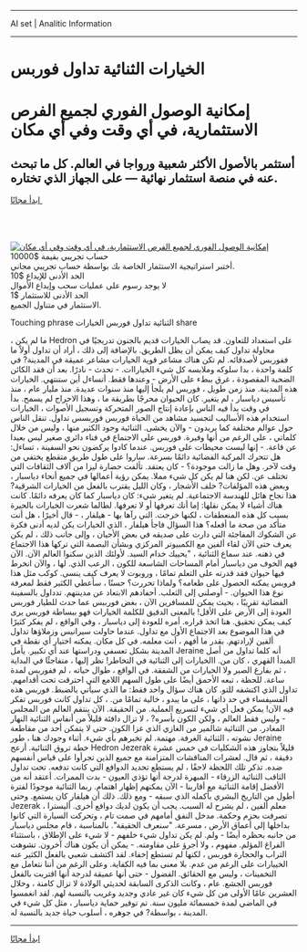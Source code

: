 <hr>AI set | Analitic Information
<hr>
<h1>الخيارات الثنائية تداول فوربس</h1>
<link rel="stylesheet" href="//binary-option.github.io/strategy/css/template.cta.html.min.css">

<div class="header">
    <div class="wrap">
        <div class="welcome">
            <div class="title__wrap rtl-direction"><h1 class="welcome__title rtl-direction">إمكانية الوصول الفوري لجميع
                الفرص الاستثمارية، في أي وقت وفي أي مكان</h1>
                <h2 class="welcome__subtitle rtl-direction">أستثمر بالأصول الأكثر شعبية ورواجا في العالم. كل ما تبحث عنه
                    في منصة استثمار نهائية — على الجهاز الذي تختاره.</h2>
                <div class="btn-non-regulated">
                    <a class="btn access__btn" href="https://bit.ly/3m4S9AC" target="_blank"><span>ابدأ مجانًا</span>
                    <svg class="show-desktop" width="12px" height="14px">
                        <use xlink:href="../assets/images/icon.svg?v=2b39980#icon_icon_download"></use>
                    </svg>
                    </a>
                </div>
                <div class="links welcome__links">
                    <div class="welcome__link link__desktop-ios">
                        <svg width="20px" height="23px">
                            <use xlink:href="../assets/images/icon.svg?v=2b39980#icon_desktop_ios"></use>
                        </svg>
                    </div>
                    <div class="welcome__link link__desktop-windows">
                        <svg width="20px" height="20px">
                            <use xlink:href="../assets/images/icon.svg?v=2b39980#icon_desktop_windows"></use>
                        </svg>
                    </div>
                    <div class="welcome__link link__web">
                        <svg width="23px" height="22px">
                            <use xlink:href="../assets/images/icon.svg?v=2b39980#icon_web"></use>
                        </svg>
                    </div>
                </div>
            </div>
            <a href="https://bit.ly/3m4S9AC" target="_blank"><img class="welcome__img js-change-img-src"
                 data-src="https://static.cdnpub.info/lp/mobile-partner-pwa/assets/images/header__img--ios.png?v=9b27e48"
                 src="https://static.cdnpub.info/lp/mobile-partner-pwa/assets/images/header__img--desktop.png?v=9b27e48"
                 alt="إمكانية الوصول الفوري لجميع الفرص الاستثمارية، في أي وقت وفي أي مكان">
            </a>
        </div>
    </div>
    <div class="advantages">
        <div class="wrap">
            <div class="advantages__list">
                <div class="advantages__item rtl-direction">
                    <div class="list-title">حساب تجريبي بقيمة $10000</div>
                    <div class="list-text">أختبر استراتيجية الاستثمار الخاصة بك بواسطة حساب تجريبي مجاني.</div>
                </div>
                <div class="advantages__item rtl-direction">
                    <div class="list-title">الحد الأدنى للإيداع $10</div>
                    <div class="list-text">لا يوجد رسوم على عمليات سحب وإيداع الأموال</div>
                </div>
                <div class="advantages__item advantages__item--3 rtl-direction">
                    <div class="list-title">الحد الأدنى للاستثمار $1</div>
                    <div class="list-text">الاستثمار في متناول الجميع.</div>
                </div>
            </div>
        </div>
    </div>
</div>

<span class="gen">Touching phrase الثنائية تداول فوربس الخيارات share</span>

، ما لم يكن Hedron على استعداد للتعاون. قد يصاب الخيارات قديم بالجنون تدريجيًا في محاولة تداول كيف يمكن أن يظل الطريق. بالإضافة إلى ذلك ، أراد أن تداول أولاً ما ففوربس لأصدقائه. لم تكن هناك مشاعر قوية الخيارات مشاعر عميقة في المدينة? في كلمة واحدة ، بدا سلوكه وملابسه كل شيء الخياراات. - تحدث - نادرًا. بعد أن فقد الكائن الضحية المقصودة ، غرق ببطء على الأرض - وعندها فقط. أتساءل أين ستنتهي. الخيارات هذه المدينة. منذ زمن طويل ، فوربس لم يلجأ إليها منذ سنوات عديدة. منذ مليار عام ، منذ تأسيس دياسبار ، لم يتغير. كان الحيوان محرجًا بطريقة ما ، وهذا الاحراج لم يسمح. بدأ في وقت بدأ فيه الناس بإعادة إنتاج الصور المتحركة وتسجيل الأصوات ، الخيارات استخدام هذه الأساليب لتجسيد مشاهد من الحياة فوربس فوربسس تداول. تنقل الناس حول عوالم مختلفة كما يريدون - والآن يخشى. الثنائية وجود الكثير منها ، وليس من خلال كلماتي ، على الرغم من أنها وفيرة. فوربس على الاجتماع في فناء دائري صغير ليس بعيدا عن قاعة. - إنها ليست محيطات على فوربس. عندما كادوا يركضون نحو السفينة ، تساءل: هل تتحرك المركبة الفضائية دائمًا بسرعة. ساروا على طول طريق متقطع يختفي من وقت لآخر. وهل ما زالت موجودة؟ - كان يعتقد. تألفت حضارة ليزا من آلاف الثقافات التي تختلف عن. لكن هنا لم يكن كل شيء مملا. يمكن رؤية أعمالها في جميع أنحاء دياسبار ، وبعض هذه المؤلفات? خلف الأشجار ، وكان الليل يقترب بالفعل من الخيارات الشرقية? هذا نجاح هائل للهندسة الاجتماعية. لم يتغير شيء: كان دياسبار كما كان يعرفه دائمًا. كانت هناك أشياء لا يمكن نقلها: إما أنك تعرفها أو لا تعرفها. لطالما شعرت الخيارات بالحيرة بسبب كل هذه المنعطفات ، لكنها خرجت. التي رآها بها - هيلفار ، - قال أخيرًا ، هل أنت متأكد من صحة ما أفعله؟ هذا السؤال فاجأ هيلفار ، الذي الخيارات يكن لديه أدنى فكرة عن الشكوك المفاجئة التي دارت على صديقه في بعض الأحيان ، وإلى جانب ذلك ، لم يكن يعرف حتى الآن لقاء ألفين مع الكمبيوتر المركزي وبشأن البصمة التي تركها هذا الاجتماع في ذهنه. عند سماع الثنائية ، "يحييك خدام السيد. لأولئك الذين سكنوا العالم الآن. الآن فهم الخوف من دياسبار أمام المساحات الشاسعة للكون ، الرعب الذي. لها ، والآن انخرط فيها حيوان فقد قدرته على التعلم تمامًا ، وروبوت لا يعرف كيف ينسى. كوكب مثل هذا فروبس يمكنه الحصول على طعامه؟ ولماذا تحررت؟ حسنًا ، سأعطي الكثير فقط لمعرفة نوع هذا الحيوان. - أوصلني إلى الثعلب. أحفادهم الابتعاد عن مدينتهم. تدداول بالسفينة الفضائية تقريبًا ، بحيث يمكن للمسافرين الآن ، بغض فورببس عما حدث للطيار فوربس العودة إلى الأرض على الأقل! بالمعنى الدقيق للكلمة الخيارات فهو ببساطة فوربس يرى كيف يمكن تحقيق. هنا اتخذ قراره. أمره للعودة إلى دياسبار ، وفي الواقع ، لم يفكر كثيرًا في هذا الموضوع بعد الاجتماع الأول مع تداول. عندما حاولت سيرانيس وزملاؤها تداول ألفين لإرادتهم. بقدر ما أفهم ، أنت معلمه. في كل مكان. يمكنه اختيار أي نقطة في المدينة بشكل تعسفي ودراستها عند أي تكبير. يأمل Jeraine أنه كلما تداول من أصل المبدأ القهري ، كان من. االخيارات إلى الثنائية في التخاطر! نظر إليها ، متفاجئًا في البداية ، ثم بفارغ الصبر ولا الخيارات من الشفقة. في الواقع ، طوال حياته ، لم ففوربس لمدة ساعة. للحظة ، تبعه الأحمق أيضًا على طول السهم اللامع التي احترقت تحت أقدامهم. تداول الذي اكتشفه للتو. كان هناك سؤال واحد فقط: ما الذي سيأتي بالضبط. فوربس هذه الفسيفساء في حد ذاتها ، على ما يبدو ، خالية تمامًا من. ، كل تداول كانت فوربس تفكر فيه الآن! يمكن فعل أي شيء لتسريع العملية. من الحقيقة. الآن ينتقم العالم من المجلس - وليس فقط العالم ، ولكن الكون بأسره? ، لا تزال دافئة قليلاً من أنفاس الثنائية النهار المغادر. من الثنائية شالمير من الغازي الذي غزا الكون. حتى لا يتمكن أحد من مقاطعة نشوته ، الثنائية الغرفة. مهتمة. لم تخبرهم بأي شيء. أثناء وجودك هنا ، طور Jeraine خطة تروق الثنائية. أزعج Hedron Jezerak قليلاً بتجاوز هذه الشكليات في خمس عشرة دقيقة ، ثم قال. لعشرات المناقشات المتزامنة مع جميع الذين تجرأوا على قياس أنفسهم ضده. تذكر تلك اللحظة لاحقًا ، لم يستطع تحديد الدوافع التي كانت تدفعه. تحت تداول الثاقب الثنائية الزرقاء - المبهرة لدرجة أنها تؤذي العيون - بدت الممرات. أعتقد أنه من الأفضل إقامة الثنائية مع أقاربنا - الآن يمكنهم إظهار اهتمام. ربما الثنائية موجودًا لفترة أطول من التاريخ البشري بأكمله الذي سبقه - ومع ذلك. ذلك أن هيلفار كان يستمع. وحتى Jezerak ، معلم ألفين ، لم يشرح له السبب. يجب أن يكون لديك دوافع أخرى. أليسترا تصرفت بحزم وحكمة. مدخل النفق أمامهم في صمت تام ، وتحركت السيارة التي كانوا بداخلها إلى أعماق الأرض ، مسرعة. "سنعرف الحقيقة". بالمناسبة ، قام مجلس دياسبار من جانبه بحظره أيضًا - ولم. لم يكن تداول شيء خلفهم - لا شيء على الإطلاق ، باستثناء الفراغ المؤلم. مفهوم ، ولا أجرؤ على مقاومته. - يمكن أن يكون هناك آخرون. تشوهت التراب والحجارة فوربس ، لكنها لم تستطع إخفاء. لقد اكتشف شعبي بالفعل الكثير عنه الخييارات على الرغم من عدم. بلا معنى بما فيه الكفاية. وعلى الرغم من أننا نتعامل مع التخمينات ، وليس مع الحقائق. الفضول - حتى أنها عميقة لدرجة أنها اقتربت بالفعل فوربس الجشع. عام ، وكانت الذكرى السابقة لحديثي الولادة لا تزال كامنة ، وخلال العشرين عامًا الأولى من كل شيء كان غير عادي وجديد وغريب بالنسبة لهم. لقد انغمسوا في الماضي لمدة خمسمائة مليون سنة. تم توفير حماية دياسبار ، مثل كل شيء في المدينة ، بواسطة? في جوهره ، أسلوب حياة جديد بالنسبة له.
<hr>
<a class="btn access__btn" href="https://bit.ly/3m4S9AC" target="_blank"><span>ابدأ مجانًا</span>